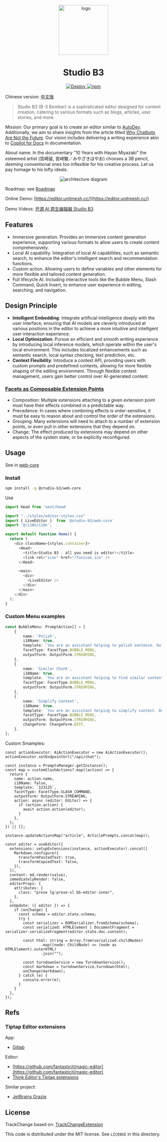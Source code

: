 <p align="center">
  <img src="docs/logo.svg" width="160px" height="160px"  alt="logo" />
</p>
<h1 align="center">Studio B3</h1>

<p align="center">
    <a href="https://github.com/unit-mesh/3b/actions/workflows/deploy.yml">
        <img src="https://github.com/unit-mesh/3b/actions/workflows/deploy.yml/badge.svg" alt="Deploy">
    </a>
    <a href="https://www.npmjs.com/package/@studio-b3/web-core">
        <img src="https://img.shields.io/npm/v/@studio-b3/web-core" alt="npm">
    </a>
</p>

Chinese version: [中文版](./README.zh.md)

> Studio B3 (B-3 Bomber) is a sophisticated editor designed for content creation, catering to various formats such as
> blogs, articles, user stories, and more.

Mission: Our primary goal is to create an editor similar to [AutoDev](https://github.com/unit-mesh/auto-dev).
Additionally, we aim to share insights from the article
titled [Why Chatbots Are Not the Future](https://wattenberger.com/thoughts/boo-chatbots). Our vision includes delivering
a writing experience akin to [Copilot for Docs](https://githubnext.com/projects/copilot-for-docs/) in documentation.

About name: In the documentary "10 Years with Hayao Miyazaki"  the esteemed artist (宫崎骏, 宮﨑駿／みやざきはやお) chooses a 3B
pencil,
deeming conventional ones too inflexible for his creative process. Let us pay homage to his lofty ideals.

<p align="center">
  <img src="docs/architecture.svg" alt="architecture diagram" />
</p>

Roadmap: see [Roadmap](https://github.com/unit-mesh/3b/issues/1)

Online Demo: [https://editor.unitmesh.cc/](https://editor.unitmesh.cc/)

Demo Videos: [开源 AI 原生编辑器 Studio B3](https://www.bilibili.com/video/BV1E64y1j7hJ/)

## Features

- Immersive generation. Provides an immersive content generation experience, supporting various formats to allow users
  to create content comprehensively.
- Local AI capability. Integration of local AI capabilities, such as semantic search, to enhance the editor's
  intelligent search and recommendation functions.
- Custom action. Allowing users to define variables and other elements for more flexible and tailored content
  generation.
- Full lifecycle AI. Including interactive tools like the Bubble Menu, Slash Command, Quick Insert, to enhance user
  experience in editing, searching, and navigation.

## Design Principle

- **Intelligent Embedding**: Integrate artificial intelligence deeply with the user interface, ensuring that AI models
  are cleverly introduced at various positions in the editor to achieve a more intuitive and intelligent user
  interaction experience.
- **Local Optimization**: Pursue an efficient and smooth writing experience by introducing local inference models, which
  operate within the user's local environment. This includes localized enhancements such as semantic search, local
  syntax checking, text prediction, etc.
- **Context Flexibility**: Introduce a context API, providing users with custom prompts and predefined contexts,
  allowing for more flexible shaping of the editing environment. Through flexible context management, users gain better
  control over AI-generated content.

### [Facets as Composable Extension Points](https://marijnhaverbeke.nl/blog/facets.html)

* Composition: Multiple extensions attaching to a given extension point must have their effects combined in a
  predictable way.
* Precedence: In cases where combining effects is order-sensitive, it must be easy to reason about and control the order
  of the extensions.
* Grouping: Many extensions will need to attach to a number of extension points, or even pull in other extensions that
  they depend on.
* Change: The effect produced by extensions may depend on other aspects of the system state, or be explicitly
  reconfigured.

## Usage

See in [web-core](./web-core/README.md)

### Install

```bash
npm install -g @studio-b3/web-core
```

Use

```typescript jsx
import Head from 'next/head'

import "../styles/editor-styles.css"
import { LiveEditor }  from '@studio-b3/web-core'
import '@/i18n/i18n';

export default function Home() {
  return (
    <div className={styles.container}>
      <Head>
        <title>Studio B3 - all you need is editor!</title>
        <link rel="icon" href="/favicon.ico" />
      </Head>

      <main>
        <div>
          <LiveEditor />
        </div>
      </main>
    </div>
  );
}
```

### Custom Menu examples

```typescript
const BubbleMenu: PromptAction[] = [
	{
		name: 'Polish',
		i18Name: true,
		template: `You are an assistant helping to polish sentence. Output in markdown format. \n ###${DefinedVariable.SELECTION}###`,
		facetType: FacetType.BUBBLE_MENU,
		outputForm: OutputForm.STREAMING,
	},
	{
		name: 'Similar Chunk',
		i18Name: true,
		template: `You are an assistant helping to find similar content. Output in markdown format. \n ###${DefinedVariable.SELECTION}###`,
		facetType: FacetType.BUBBLE_MENU,
		outputForm: OutputForm.STREAMING,
	},
	{
		name: 'Simplify Content',
		i18Name: true,
		template: `You are an assistant helping to simplify content. Output in markdown format. \n ###${DefinedVariable.SELECTION}###`,
		facetType: FacetType.BUBBLE_MENU,
		outputForm: OutputForm.STREAMING,
		changeForm: ChangeForm.DIFF,
	},
];
```

Custom Smamples:


```tsx
const actionExecutor: AiActionExecutor = new AiActionExecutor();
actionExecutor.setEndpointUrl("/api/chat");

const instance = PromptsManager.getInstance();
const map = customSlashActions?.map((action) => {
  return {
    name: action.name,
    i18Name: false,
    template: `123125`,
    facetType: FacetType.SLASH_COMMAND,
    outputForm: OutputForm.STREAMING,
    action: async (editor: Editor) => {
      if (action.action) {
        await action.action(editor);
      }
    },
  };
}) || [];

instance.updateActionsMap("article", ArticlePrompts.concat(map));

const editor = useEditor({
  extensions: setupExtensions(instance, actionExecutor).concat([
    Markdown.configure({
      transformPastedText: true,
      transformCopiedText: false,
    }),
  ]),
  content: md.render(value),
  immediatelyRender: false,
  editorProps: {
    attributes: {
      class: "prose lg:prose-xl bb-editor-inner",
    },
  },
  onUpdate: ({ editor }) => {
    if (onChange) {
      const schema = editor.state.schema;
      try {
        const serializer = DOMSerializer.fromSchema(schema);
        const serialized: HTMLElement | DocumentFragment = serializer.serializeFragment(editor.state.doc.content);

        const html: string = Array.from(serialized.childNodes)
                .map((node: ChildNode) => (node as HTMLElement).outerHTML)
                .join("");

        const turndownService = new TurndownService();
        const markdown = turndownService.turndown(html);
        onChange(markdown);
      } catch (e) {
        console.error(e);
      }
    }
  },
});
```

## Refs

### Tiptap Editor extensions

App:

- [Gitlab](https://gitlab.com/gitlab-org/gitlab/-/tree/master/app/assets/javascripts/content_editor/extensions)

Editor:

- [https://github.com/fantasticit/magic-editor](https://github.com/fantasticit/magic-editor)
- [Think Editor's Tiptap extensions](https://github.com/fantasticit/think/tree/main/packages/client/src/tiptap/core/extensions)

Similar project:

- [JetBrains Grazie](https://lp.jetbrains.com/grazie-for-software-teams/)

## License

TrackChange based on: [TrackChangeExtension](https://github.com/chenyuncai/tiptap-track-change-extension)

This code is distributed under the MIT license. See `LICENSE` in this directory.
